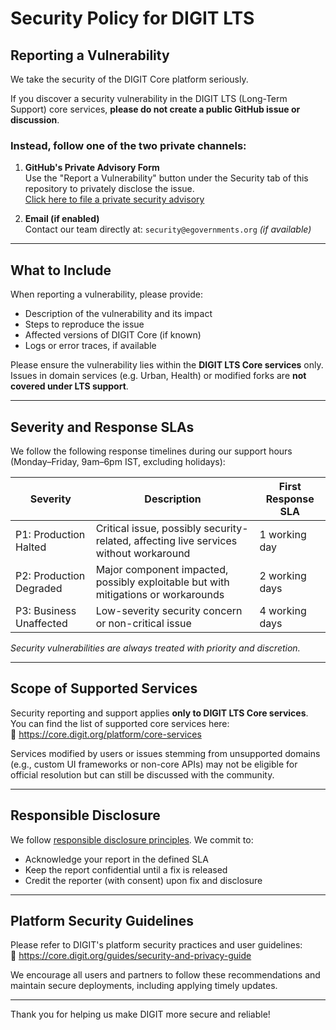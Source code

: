 # Security Policy for DIGIT LTS

##  Reporting a Vulnerability

We take the security of the DIGIT Core platform seriously.

If you discover a security vulnerability in the DIGIT LTS (Long-Term Support) core services, **please do not create a public GitHub issue or discussion**.

### Instead, follow one of the two private channels:

1. **GitHub's Private Advisory Form**  
   Use the "Report a Vulnerability" button under the Security tab of this repository to privately disclose the issue.  
    [Click here to file a private security advisory](../../security/advisories/new)

2. **Email (if enabled)**  
   Contact our team directly at: `security@egovernments.org` *(if available)*

---

##  What to Include

When reporting a vulnerability, please provide:

- Description of the vulnerability and its impact
- Steps to reproduce the issue
- Affected versions of DIGIT Core (if known)
- Logs or error traces, if available

Please ensure the vulnerability lies within the **DIGIT LTS Core services** only. Issues in domain services (e.g. Urban, Health) or modified forks are **not covered under LTS support**.

---

## Severity and Response SLAs

We follow the following response timelines during our support hours (Monday–Friday, 9am–6pm IST, excluding holidays):

| Severity                  | Description                                                                                                          | First Response SLA |
|---------------------------|----------------------------------------------------------------------------------------------------------------------|--------------------|
| P1: Production Halted     | Critical issue, possibly security-related, affecting live services without workaround                                | 1 working day      |
| P2: Production Degraded   | Major component impacted, possibly exploitable but with mitigations or workarounds                                   | 2 working days     |
| P3: Business Unaffected   | Low-severity security concern or non-critical issue                                                                  | 4 working days     |

 *Security vulnerabilities are always treated with priority and discretion.*

---

## Scope of Supported Services

Security reporting and support applies **only to DIGIT LTS Core services**. You can find the list of supported core services here:  
🔗 https://core.digit.org/platform/core-services

Services modified by users or issues stemming from unsupported domains (e.g., custom UI frameworks or non-core APIs) may not be eligible for official resolution but can still be discussed with the community.

---

## Responsible Disclosure

We follow [responsible disclosure principles](https://en.wikipedia.org/wiki/Responsible_disclosure). We commit to:

- Acknowledge your report in the defined SLA
- Keep the report confidential until a fix is released
- Credit the reporter (with consent) upon fix and disclosure

---

## Platform Security Guidelines

Please refer to DIGIT's platform security practices and user guidelines:  
🔗 https://core.digit.org/guides/security-and-privacy-guide

We encourage all users and partners to follow these recommendations and maintain secure deployments, including applying timely updates.

---

Thank you for helping us make DIGIT more secure and reliable!

